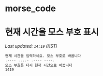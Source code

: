 # morse_code
# 현재 시간을 모스 부호 표시
<!-- MORSE_TIME_START -->
_Last updated: `14:19` (KST)_

```
현재 시간을 입력하세요. 모스 부호로 바꿉니다
.---- ....- .---- ----.
모스 부호를 다시 현재 시간으로 바꿉니다
1419
```
<!-- MORSE_TIME_END -->
